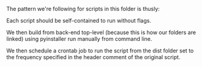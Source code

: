 The pattern we're following for scripts in this folder is thusly:

Each script should be self-contained to run without flags.

We then build from back-end top-level (because this is how our folders are
linked) using pyinstaller run manually from command line.

We then schedule a crontab job to run the script from the dist folder set to the
frequency specified in the header comment of the original script.
